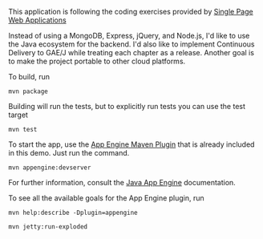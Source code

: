 This application is following the coding exercises provided by [Single Page Web Applications](http://www.manning.com/mikowski/)

Instead of using a MongoDB, Express, jQuery, and Node.js, I'd
like to use the Java ecosystem for the backend. I'd also like to implement
Continuous Delivery to GAE/J while treating each chapter as a
release. Another goal is to make the project portable to other
cloud platforms.

To build, run

    mvn package

Building will run the tests, but to explicitly run tests you can use the test target

    mvn test

To start the app, use the [App Engine Maven Plugin](http://code.google.com/p/appengine-maven-plugin/) that is already included in this demo.  Just run the command.

    mvn appengine:devserver

For further information, consult the [Java App Engine](https://developers.google.com/appengine/docs/java/overview) documentation.

To see all the available goals for the App Engine plugin, run

    mvn help:describe -Dplugin=appengine

    mvn jetty:run-exploded
